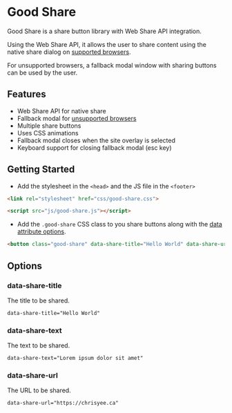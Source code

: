# Good Share

Good Share is a share button library with Web Share API integration.

Using the Web Share API, it allows the user to share content using the native share dialog on [supported browsers](https://caniuse.com/#feat=web-share).

For unsupported browsers, a fallback modal window with sharing buttons can be used by the user.

## Features
- Web Share API for native share
- Fallback modal for [unsupported browsers](https://caniuse.com/#feat=web-share)
- Multiple share buttons
- Uses CSS animations
- Fallback modal closes when the site overlay is selected
- Keyboard support for closing fallback modal (esc key)

## Getting Started

- Add the stylesheet in the `<head>` and the JS file in the `<footer>`

```html
<link rel="stylesheet" href="css/good-share.css">
```

```html
<script src="js/good-share.js"></script>
```

- Add the `.good-share` CSS class to you share buttons along with the [data attribute options](#options).

```html
<button class="good-share" data-share-title="Hello World" data-share-url="https://chrisyee.ca">Share This</button>
```

## Options

### data-share-title
The title to be shared.

``data-share-title="Hello World"``

### data-share-text
The text to be shared.

``data-share-text="Lorem ipsum dolor sit amet"``

### data-share-url
The URL to be shared.

``data-share-url="https://chrisyee.ca"``
